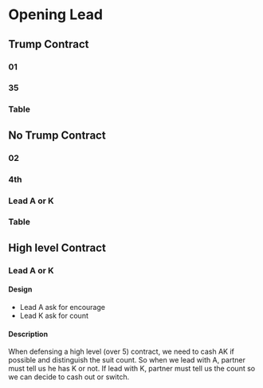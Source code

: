 Opening Lead
============

Trump Contract
--------------

### 01

### 35

### Table


No Trump Contract
-----------------
### 02

### 4th

### Lead A or K

### Table



High level Contract
-------------------

### Lead A or K

#### Design
- Lead A ask for encourage
- Lead K ask for count

#### Description
When defensing a high level (over 5) contract, 
we need to cash AK if possible and distinguish the suit count.
So when we lead with A, partner must tell us he has K or not.
If lead with K, partner must tell us the count so we can decide to cash out or switch.

